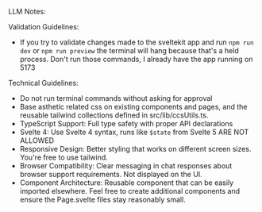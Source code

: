LLM Notes:

Validation Guidelines:

- If you try to validate changes made to the sveltekit app and run `npm run dev` or `npm run preview` the terminal will hang because that's a held process. Don't run those commands, I already have the app running on 5173

Technical Guidelines:

- Do not run terminal commands without asking for approval
- Base asthetic related css on existing components and pages, and the reusable tailwind collections defined in src/lib/ccsUtils.ts.
- TypeScript Support: Full type safety with proper API declarations
- Svelte 4: Use Svelte 4 syntax, runs like `$state` from Svelte 5 ARE NOT ALLOWED
- Responsive Design: Better styling that works on different screen sizes. You're free to use tailwind.
- Browser Compatibility: Clear messaging in chat responses about browser support requirements. Not displayed on the UI.
- Component Architecture: Reusable component that can be easily imported elsewhere. Feel free to create additional components and ensure the Page.svelte files stay reasonably small.
